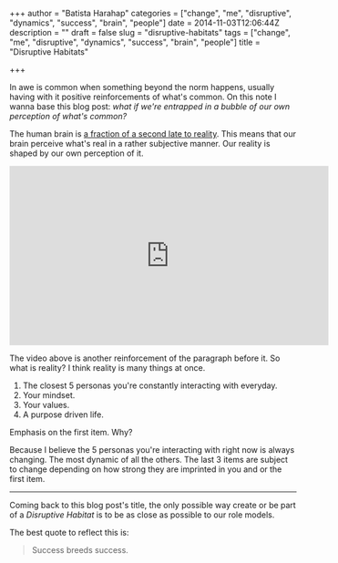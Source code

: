+++
author = "Batista Harahap"
categories = ["change", "me", "disruptive", "dynamics", "success", "brain", "people"]
date = 2014-11-03T12:06:44Z
description = ""
draft = false
slug = "disruptive-habitats"
tags = ["change", "me", "disruptive", "dynamics", "success", "brain", "people"]
title = "Disruptive Habitats"

+++


In awe is common when something beyond the norm happens, usually having with it positive reinforcements of what's common. On this note I wanna base this blog post: *what if we're entrapped in a bubble of our own perception of what's common?*

The human brain is [a fraction of a second late to reality](http://en.wikipedia.org/wiki/Neuroscience_of_free_will). This means that our brain perceive what's real in a rather subjective manner. Our reality is shaped by our own perception of it.

<iframe width="560" height="315" src="https://www.youtube.com/embed/QMCbE2ldsxY?rel=0" frameborder="0" allowfullscreen=""></iframe>

The video above is another reinforcement of the paragraph before it. So what is reality? I think reality is many things at once.

1. The closest 5 personas you're constantly interacting with everyday.
2. Your mindset.
3. Your values.
4. A purpose driven life.

Emphasis on the first item. Why?

Because I believe the 5 personas you're interacting with right now is always changing. The most dynamic of all the others. The last 3 items are subject to change depending on how strong they are imprinted in you and or the first item.

---

Coming back to this blog post's title, the only possible way create or be part of a *Disruptive Habitat* is to be as close as possible to our role models.

The best quote to reflect this is:

> Success breeds success.